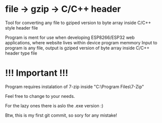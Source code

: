 # file -> gzip -> C/C++ header
Tool for converting any file to gziped version to byte array inside C/C++ style header file 

Program is ment for use when developing ESP8266/ESP32 web applications, where website lives within device program memmory
Input to program is any file, output is gziped version of byte array inside C/C++ header type file


# !!! Important  !!!
Program requires instalation of 7-zip inside "C:\Program Files\7-Zip"

Feel free to change to your needs. 

For the lazy ones there is aslo the .exe version :)

Btw, this is my first git commit, so sory for any mistake! 
